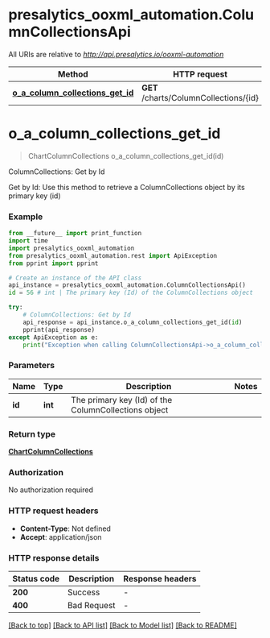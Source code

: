 # presalytics_ooxml_automation.ColumnCollectionsApi

All URIs are relative to *http://api.presalytics.io/ooxml-automation*

Method | HTTP request | Description
------------- | ------------- | -------------
[**o_a_column_collections_get_id**](ColumnCollectionsApi.md#o_a_column_collections_get_id) | **GET** /charts/ColumnCollections/{id} | ColumnCollections: Get by Id


# **o_a_column_collections_get_id**
> ChartColumnCollections o_a_column_collections_get_id(id)

ColumnCollections: Get by Id

Get by Id: Use this method to retrieve a ColumnCollections object by its primary key (id)

### Example

```python
from __future__ import print_function
import time
import presalytics_ooxml_automation
from presalytics_ooxml_automation.rest import ApiException
from pprint import pprint

# Create an instance of the API class
api_instance = presalytics_ooxml_automation.ColumnCollectionsApi()
id = 56 # int | The primary key (Id) of the ColumnCollections object

try:
    # ColumnCollections: Get by Id
    api_response = api_instance.o_a_column_collections_get_id(id)
    pprint(api_response)
except ApiException as e:
    print("Exception when calling ColumnCollectionsApi->o_a_column_collections_get_id: %s\n" % e)
```

### Parameters

Name | Type | Description  | Notes
------------- | ------------- | ------------- | -------------
 **id** | **int**| The primary key (Id) of the ColumnCollections object | 

### Return type

[**ChartColumnCollections**](ChartColumnCollections.md)

### Authorization

No authorization required

### HTTP request headers

 - **Content-Type**: Not defined
 - **Accept**: application/json

### HTTP response details
| Status code | Description | Response headers |
|-------------|-------------|------------------|
**200** | Success |  -  |
**400** | Bad Request |  -  |

[[Back to top]](#) [[Back to API list]](../README.md#documentation-for-api-endpoints) [[Back to Model list]](../README.md#documentation-for-models) [[Back to README]](../README.md)

